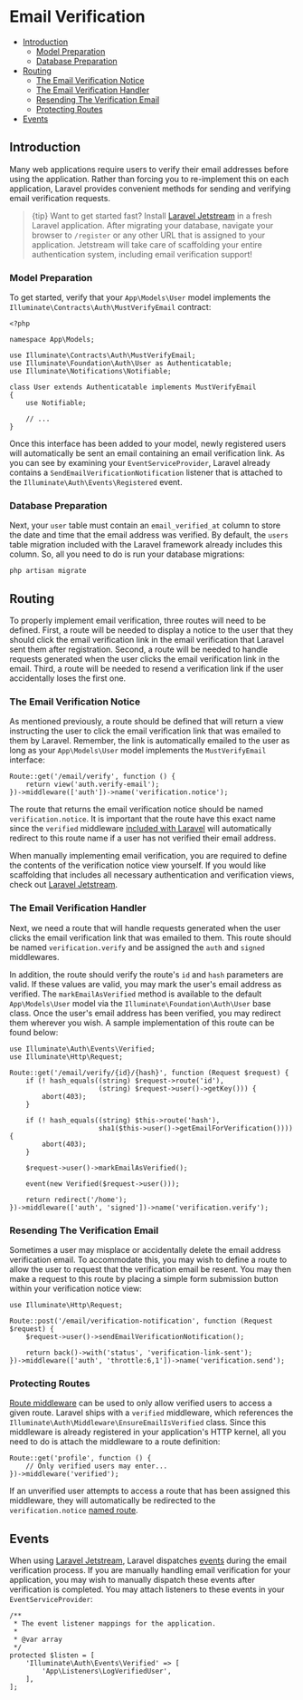 # Email Verification

- [Introduction](#introduction)
    - [Model Preparation](#model-preparation)
    - [Database Preparation](#database-preparation)
- [Routing](#verification-routing)
    - [The Email Verification Notice](#the-email-verification-notice)
    - [The Email Verification Handler](#the-email-verification-handler)
    - [Resending The Verification Email](#resending-the-verification-email)
    - [Protecting Routes](#protecting-routes)
- [Events](#events)

<a name="introduction"></a>
## Introduction

Many web applications require users to verify their email addresses before using the application. Rather than forcing you to re-implement this on each application, Laravel provides convenient methods for sending and verifying email verification requests.

> {tip} Want to get started fast? Install [Laravel Jetstream](https://jetstream.laravel.com) in a fresh Laravel application. After migrating your database, navigate your browser to `/register` or any other URL that is assigned to your application. Jetstream will take care of scaffolding your entire authentication system, including email verification support!

<a name="model-preparation"></a>
### Model Preparation

To get started, verify that your `App\Models\User` model implements the `Illuminate\Contracts\Auth\MustVerifyEmail` contract:

    <?php

    namespace App\Models;

    use Illuminate\Contracts\Auth\MustVerifyEmail;
    use Illuminate\Foundation\Auth\User as Authenticatable;
    use Illuminate\Notifications\Notifiable;

    class User extends Authenticatable implements MustVerifyEmail
    {
        use Notifiable;

        // ...
    }

Once this interface has been added to your model, newly registered users will automatically be sent an email containing an email verification link. As you can see by examining your `EventServiceProvider`, Laravel already contains a `SendEmailVerificationNotification` listener that is attached to the `Illuminate\Auth\Events\Registered` event.

<a name="database-preparation"></a>
### Database Preparation

Next, your `user` table must contain an `email_verified_at` column to store the date and time that the email address was verified. By default, the `users` table migration included with the Laravel framework already includes this column. So, all you need to do is run your database migrations:

    php artisan migrate

<a name="verification-routing"></a>
## Routing

To properly implement email verification, three routes will need to be defined. First, a route will be needed to display a notice to the user that they should click the email verification link in the email verification that Laravel sent them after registration. Second, a route will be needed to handle requests generated when the user clicks the email verification link in the email. Third, a route will be needed to resend a verification link if the user accidentally loses the first one.

<a name="the-email-verification-notice"></a>
### The Email Verification Notice

As mentioned previously, a route should be defined that will return a view instructing the user to click the email verification link that was emailed to them by Laravel. Remember, the link is automatically emailed to the user as long as your `App\Models\User` model implements the `MustVerifyEmail` interface:

    Route::get('/email/verify', function () {
        return view('auth.verify-email');
    })->middleware(['auth'])->name('verification.notice');

The route that returns the email verification notice should be named `verification.notice`. It is important that the route have this exact name since the `verified` middleware [included with Laravel](#protecting-routes) will automatically redirect to this route name if a user has not verified their email address.

When manually implementing email verification, you are required to define the contents of the verification notice view yourself. If you would like scaffolding that includes all necessary authentication and verification views, check out [Laravel Jetstream](https://jetstream.laravel.com).

<a name="the-email-verification-handler"></a>
### The Email Verification Handler

Next, we need a route that will handle requests generated when the user clicks the email verification link that was emailed to them. This route should be named `verification.verify` and be assigned the `auth` and `signed` middlewares.

In addition, the route should verify the route's `id` and `hash` parameters are valid. If these values are valid, you may mark the user's email address as verified. The `markEmailAsVerified` method is available to the default `App\Models\User` model via the `Illuminate\Foundation\Auth\User` base class. Once the user's email address has been verified, you may redirect them wherever you wish. A sample implementation of this route can be found below:

    use Illuminate\Auth\Events\Verified;
    use Illuminate\Http\Request;

    Route::get('/email/verify/{id}/{hash}', function (Request $request) {
        if (! hash_equals((string) $request->route('id'),
                          (string) $request->user()->getKey())) {
            abort(403);
        }

        if (! hash_equals((string) $this->route('hash'),
                          sha1($this->user()->getEmailForVerification()))) {
            abort(403);
        }

        $request->user()->markEmailAsVerified();

        event(new Verified($request->user()));

        return redirect('/home');
    })->middleware(['auth', 'signed'])->name('verification.verify');

<a name="resending-the-verification-email"></a>
### Resending The Verification Email

Sometimes a user may misplace or accidentally delete the email address verification email. To accommodate this, you may wish to define a route to allow the user to request that the verification email be resent. You may then make a request to this route by placing a simple form submission button within your verification notice view:

    use Illuminate\Http\Request;

    Route::post('/email/verification-notification', function (Request $request) {
        $request->user()->sendEmailVerificationNotification();

        return back()->with('status', 'verification-link-sent');
    })->middleware(['auth', 'throttle:6,1'])->name('verification.send');

<a name="protecting-routes"></a>
### Protecting Routes

[Route middleware](/docs/{{version}}/middleware) can be used to only allow verified users to access a given route. Laravel ships with a `verified` middleware, which references the `Illuminate\Auth\Middleware\EnsureEmailIsVerified` class. Since this middleware is already registered in your application's HTTP kernel, all you need to do is attach the middleware to a route definition:

    Route::get('profile', function () {
        // Only verified users may enter...
    })->middleware('verified');

If an unverified user attempts to access a route that has been assigned this middleware, they will automatically be redirected to the `verification.notice` [named route](/docs/{{version}}/routing#named-routes).

<a name="events"></a>
## Events

When using [Laravel Jetstream](https://jetstream.laravel.com), Laravel dispatches [events](/docs/{{version}}/events) during the email verification process. If you are manually handling email verification for your application, you may wish to manually dispatch these events after verification is completed. You may attach listeners to these events in your `EventServiceProvider`:

    /**
     * The event listener mappings for the application.
     *
     * @var array
     */
    protected $listen = [
        'Illuminate\Auth\Events\Verified' => [
            'App\Listeners\LogVerifiedUser',
        ],
    ];
